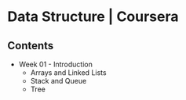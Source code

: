 # Data Structure | Coursera
## Contents
* Week 01 - Introduction
	* Arrays and Linked Lists
	* Stack and Queue
	* Tree